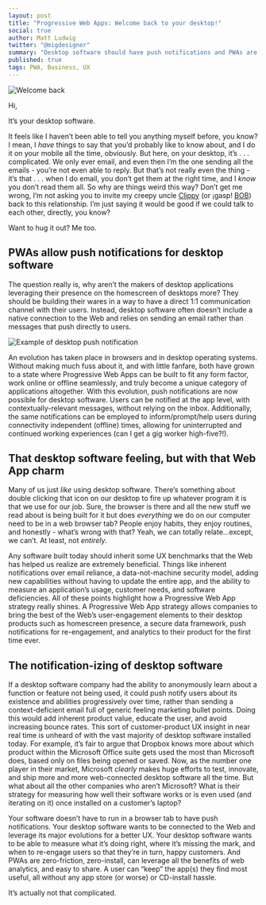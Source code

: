 ```yaml
---
layout: post
title: "Progressive Web Apps: Welcome back to your desktop!"
social: true
author: Matt Ludwig
twitter: "@migdesigner"
summary: "Desktop software should have push notifications and PWAs are the way to do it."
published: true
tags: PWA, Business, UX
---
```


![Welcome back](https://i.imgur.com/TFvWnQQ.jpg)

Hi, 

It’s your desktop software. 

It feels like I haven’t been able to tell you anything myself before, you know? I mean, I _have_ things to say that you’d probably like to know about, and I do it on your mobile all the time, obviously. But here, on your desktop, it’s . . . complicated. We only ever email, and even then I’m the one sending all the emails - you’re not even able to reply. But that’s not really even the thing - it’s that . . . when I do email, you don’t get them at the right time, and I _know_ you don’t read them all. So why are things weird this way? Don’t get me wrong, I’m not asking you to invite my creepy uncle [Clippy](http://knowyourmeme.com/memes/clippy) (or ¡gasp! [BOB](http://content.time.com/time/specials/packages/article/0,28804,1991915_1991909_1991855,00.html)) back to this relationship. I’m just saying it would be good if we could talk to each other, directly, you know? 

Want to hug it out? Me too. 

## PWAs allow push notifications for desktop software
The question really is, why aren’t the makers of desktop applications leveraging their presence on the homescreen of desktops more? They should be building their wares in a way to have a direct 1:1 communication channel with their users. Instead, desktop software often doesn’t include a native connection to the Web and relies on sending an email rather than messages that push directly to users.

![Example of desktop push notification](https://i.imgur.com/gWTkLvl.png)

An evolution has taken place in browsers and in desktop operating systems. Without making much fuss about it, and with little fanfare, both have grown to a state where Progressive Web Apps can be built to fit any form factor, work online or offline seamlessly, and truly become a unique category of applications altogether. With this evolution, push notifications are now possible for desktop software. Users can be notified at the app level, with contextually-relevant messages, without relying on the inbox. Additionally, the same notifications can be employed to inform/prompt/help users during connectivity independent (offline) times, allowing for uninterrupted and continued working experiences (can I get a gig worker high-five?!). 

## That desktop software feeling, but with that Web App charm
Many of us just _like_ using desktop software. There’s something about double clicking that icon on our desktop to fire up whatever program it is that we use for our job. Sure, the browser is there and all the new stuff we read about is being built for it but does _everything_ we do on our computer need to be in a web browser tab? People enjoy habits, they enjoy routines, and honestly - what’s wrong with that? Yeah, we can totally relate...except, we can’t. At least, not _entirely_. 

Any software built today should inherit some UX benchmarks that the Web has helped us realize are extremely beneficial. Things like inherent notifications over email reliance, a data-not-machine security model, adding new capabilities without having to update the entire app, and the ability to measure an application’s usage, customer needs, and software deficiencies. All of these points highlight how a Progressive Web App strategy really shines. A Progressive Web App strategy allows companies to bring the best of the Web’s user-engagement elements to their desktop products such as homescreen presence, a secure data framework, push notifications for re-engagement, and analytics to their product for the first time ever. 

## The notification-izing of desktop software
If a desktop software company had the ability to anonymously learn about a function or feature not being used, it could push notify users about its existence and abilities progressively over time, rather than sending a context-deficient email full of generic feeling marketing bullet points. Doing this would add inherent product value, educate the user, and avoid increasing bounce rates. This sort of customer-product UX insight in near real time is unheard of with the vast majority of desktop software installed today. For example, it’s fair to argue that Dropbox knows more about which product within the Microsoft Office suite gets used the most than Microsoft does, based only on files being opened or saved. Now, as the number one player in their market, Microsoft _clearly_ makes huge efforts to test, innovate, and ship more and more web-connected desktop software all the time. But what about all the other companies who aren’t Microsoft? What is their strategy for measuring how well their software works or is even used (and iterating on it) once installed on a customer’s laptop? 

Your software doesn’t have to run in a browser tab to have push notifications. Your desktop software wants to be connected to the Web and leverage its major evolutions for a better UX. Your desktop software wants to be able to measure what it’s doing right, where it’s missing the mark, and when to re-engage users so that they’re in turn, happy customers. And PWAs are zero-friction, zero-install, can leverage all the benefits of web analytics, and easy to share. A user can “keep” the app(s) they find most useful, all without any app store (or worse) or CD-install hassle. 

It’s actually not that complicated. 
